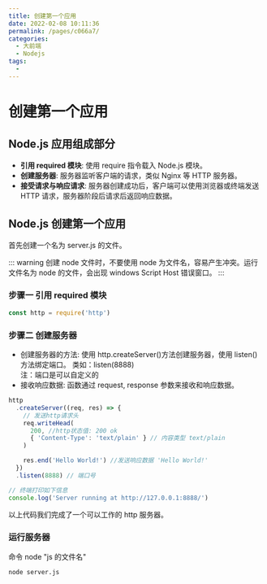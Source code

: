 ```yaml
---
title: 创建第一个应用
date: 2022-02-08 10:11:36
permalink: /pages/c066a7/
categories:
  - 大前端
  - Nodejs
tags:
  -
---
```


# 创建第一个应用

## Node.js 应用组成部分

- **引用 required 模块**: 使用 require 指令载入 Node.js 模块。
- **创建服务器**: 服务器监听客户端的请求，类似 Nginx 等 HTTP 服务器。
- **接受请求与响应请求**: 服务器创建成功后，客户端可以使用浏览器或终端发送 HTTP 请求，服务器阶段后请求后返回响应数据。

## Node.js 创建第一个应用

首先创建一个名为 server.js 的文件。

::: warning
创建 node 文件时，不要使用 node 为文件名，容易产生冲突。运行文件名为 node 的文件，会出现 windows Script Host 错误窗口。
:::

### 步骤一 引用 required 模块

```js
const http = require('http')
```

### 步骤二 创建服务器

- 创建服务器的方法: 使用 http.createServer()方法创建服务器，使用 listen()方法绑定端口。
  类如：listen(8888)  
  注：端口是可以自定义的
- 接收响应数据: 函数通过 request, response 参数来接收和响应数据。

```js
http
  .createServer((req, res) => {
    // 发送http请求头
    req.writeHead(
      200, //http状态值: 200 ok
      { 'Content-Type': 'text/plain' } // 内容类型 text/plain
    )

    res.end('Hello World!') //发送响应数据 'Hello World!'
  })
  .listen(8888) // 端口号

// 终端打印如下信息
console.log('Server running at http://127.0.0.1:8888/')
```

以上代码我们完成了一个可以工作的 http 服务器。

### 运行服务器

命令 node "js 的文件名"

```sh
node server.js
```
